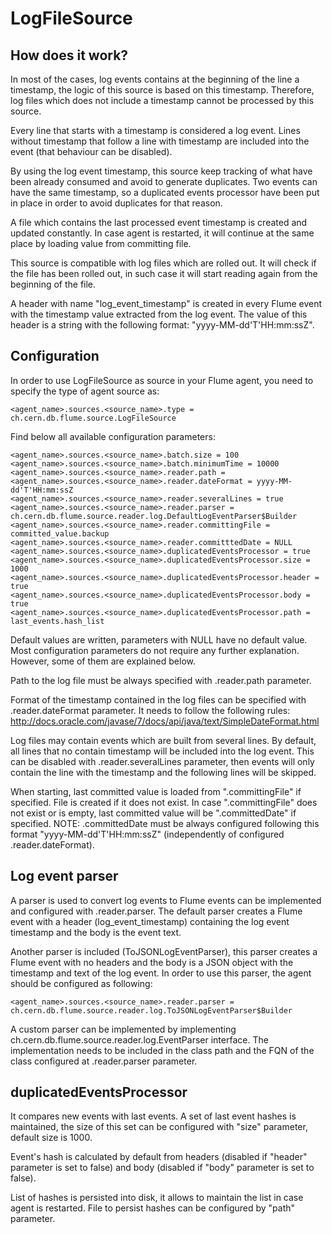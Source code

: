 # LogFileSource

## How does it work?

In most of the cases, log events contains at the beginning of the line a timestamp, the logic of this source is based on this timestamp. Therefore, log files which does not include a timestamp cannot be processed by this source.

Every line that starts with a timestamp is considered a log event. Lines without timestamp that follow a line with timestamp are included into the event (that behaviour can be disabled). 

By using the log event timestamp, this source keep tracking of what have been already consumed and avoid to generate duplicates. Two events can have the same timestamp, so a duplicated events processor have been put in place in order to avoid duplicates for that reason.

A file which contains the last processed event timestamp is created and updated constantly. In case agent is restarted, it will continue at the same place by loading value from committing file.

This source is compatible with log files which are rolled out. It will check if the file has been rolled out, in such case it will start reading again from the beginning of the file.    

A header with name "log_event_timestamp" is created in every Flume event with the timestamp value extracted from the log event. The value of this header is a string with the following format: "yyyy-MM-dd'T'HH:mm:ssZ".

## Configuration

In order to use LogFileSource as source in your Flume agent, you need to specify the type of agent source as:

```
<agent_name>.sources.<source_name>.type = ch.cern.db.flume.source.LogFileSource 
```

Find below all available configuration parameters:

```
<agent_name>.sources.<source_name>.batch.size = 100
<agent_name>.sources.<source_name>.batch.minimumTime = 10000
<agent_name>.sources.<source_name>.reader.path = 
<agent_name>.sources.<source_name>.reader.dateFormat = yyyy-MM-dd'T'HH:mm:ssZ
<agent_name>.sources.<source_name>.reader.severalLines = true
<agent_name>.sources.<source_name>.reader.parser = ch.cern.db.flume.source.reader.log.DefaultLogEventParser$Builder
<agent_name>.sources.<source_name>.reader.committingFile = committed_value.backup
<agent_name>.sources.<source_name>.reader.committtedDate = NULL
<agent_name>.sources.<source_name>.duplicatedEventsProcessor = true
<agent_name>.sources.<source_name>.duplicatedEventsProcessor.size = 1000
<agent_name>.sources.<source_name>.duplicatedEventsProcessor.header = true
<agent_name>.sources.<source_name>.duplicatedEventsProcessor.body = true
<agent_name>.sources.<source_name>.duplicatedEventsProcessor.path = last_events.hash_list
```

Default values are written, parameters with NULL have no default value. Most configuration parameters do not require any further explanation. However, some of them are explained below.

Path to the log file must be always specified with .reader.path parameter.

Format of the timestamp contained in the log files can be specified with .reader.dateFormat parameter. It needs to follow the following rules: http://docs.oracle.com/javase/7/docs/api/java/text/SimpleDateFormat.html

Log files may contain events which are built from several lines. By default, all lines that no contain timestamp will be included into the log event. This can be disabled with .reader.severalLines  parameter, then events will only contain the line with the timestamp and the following lines will be skipped.

When starting, last committed value is loaded from ".committingFile" if specified. File is created if it does not exist. In case ".committingFile" does not exist or is empty, last committed value will be ".committedDate" if specified. NOTE: .committedDate must be always configured following this format "yyyy-MM-dd'T'HH:mm:ssZ" (independently of configured .reader.dateFormat).

## Log event parser

A parser is used to convert log events to Flume events can be implemented and configured with .reader.parser. The default parser creates a Flume event with a header (log_event_timestamp) containing the log event timestamp and the body is the event text. 

Another parser is included (ToJSONLogEventParser), this parser creates a Flume event with no headers and the body is a JSON object with the timestamp and text of the log event. In order to use this parser, the agent should be configured as following:

```
<agent_name>.sources.<source_name>.reader.parser = ch.cern.db.flume.source.reader.log.ToJSONLogEventParser$Builder
```

A custom parser can be implemented by implementing ch.cern.db.flume.source.reader.log.EventParser interface. The implementation needs to be included in the class path and the FQN of the class configured at .reader.parser parameter.

## duplicatedEventsProcessor

It compares new events with last events. A set of last event hashes is maintained, the size of this set can be configured with "size" parameter, default size is 1000.

Event's hash is calculated by default from headers (disabled if "header" parameter is set to false) and body (disabled if "body" parameter is set to false).

List of hashes is persisted into disk, it allows to maintain the list in case agent is restarted. File to persist hashes can be configured by "path" parameter.